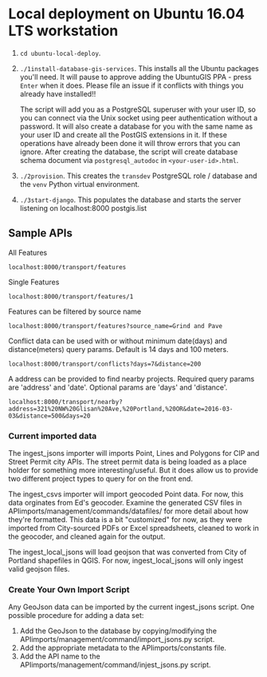 # Local deployment on Ubuntu 16.04 LTS workstation

1. `cd ubuntu-local-deploy`.
2. `./1install-database-gis-services`. This installs all the Ubuntu packages you'll need. It will pause to approve adding the UbuntuGIS PPA - press `Enter` when it does. Please file an issue if it conflicts with things you already have installed!!

     The script will add you as a PostgreSQL superuser with your user ID, so you can connect via the Unix socket using peer authentication without a password. It will also create a database for you with the same name as your user ID and create all the PostGIS extensions in it. If these operations have already been done it will throw errors that you can ignore. After creating the database, the script will create database schema document via `postgresql_autodoc` in `<your-user-id>.html`.
3. `./2provision`. This creates the `transdev` PostgreSQL role / database and the `venv` Python virtual environment.
4. `./3start-django`. This populates the database and starts the server listening on localhost:8000
postgis.list

## Sample APIs

All Features

`localhost:8000/transport/features`

Single Features

`localhost:8000/transport/features/1`

Features can be filtered by source name

`localhost:8000/transport/features?source_name=Grind and Pave`

Conflict data can be used with or without minimum date(days) and distance(meters) query params.  Default is 14 days and 100 meters.

`localhost:8000/transport/conflicts?days=7&distance=200`

A address can be provided to find nearby projects.  Required query params are 'address' and 'date'.  Optional params are 'days' and 'distance'.

`localhost:8000/transport/nearby?address=321%20NW%20Glisan%20Ave,%20Portland,%20OR&date=2016-03-03&distance=500&days=20`

### Current imported data

The ingest_jsons importer will imports Point, Lines and Polygons for CIP and Street Permit city APIs.  The street permit data is being loaded as a place holder for something more interesting/useful.  But it does allow us to provide two different project types to query for on the front end.  

The ingest_csvs importer will import geocoded Point data. For now, this data orginates from Ed's geocoder.  Examine the generated CSV files in APIimports/management/commands/datafiles/ for more detail about how they're formatted. This data is a bit "customized" for now, as they were imported from City-sourced PDFs or Excel spreadsheets, cleaned to work in the geocoder, and cleaned again for the output.  

The ingest_local_jsons will load geojson that was converted from City of Portland shapefiles in QGIS. For now, ingest_local_jsons will only ingest valid geojson files.

### Create Your Own Import Script

Any GeoJson data can be imported by the current ingest_jsons script.  One possible procedure for adding a data set:

1. Add the GeoJson to the database by copying/modifying the APIimports/management/command/import_jsons.py script.
2. Add the appropriate metadata to the APIimports/constants file.
3. Add the API name to the APIimports/management/command/injest_jsons.py script.
